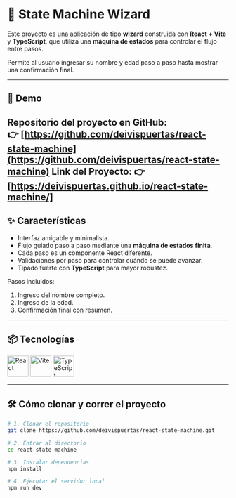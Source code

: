# 🔄 State Machine Wizard

Este proyecto es una aplicación de tipo **wizard** construida con **React + Vite** y **TypeScript**, que utiliza una **máquina de estados** para controlar el flujo entre pasos.

Permite al usuario ingresar su nombre y edad paso a paso hasta mostrar una confirmación final.

---

## 🚀 Demo

Repositorio del proyecto en GitHub:  
👉 [https://github.com/deivispuertas/react-state-machine](https://github.com/deivispuertas/react-state-machine)
Link del Proyecto:
👉 [https://deivispuertas.github.io/react-state-machine/]
---

## ✨ Características

- Interfaz amigable y minimalista.
- Flujo guiado paso a paso mediante una **máquina de estados finita**.
- Cada paso es un componente React diferente.
- Validaciones por paso para controlar cuándo se puede avanzar.
- Tipado fuerte con **TypeScript** para mayor robustez.

Pasos incluidos:
1. Ingreso del nombre completo.
2. Ingreso de la edad.
3. Confirmación final con resumen.

---

## 📦 Tecnologías
<img src="https://cdn.worldvectorlogo.com/logos/react-2.svg" alt="React" width="48" height="48" /> <img src="https://vitejs.dev/logo.svg" alt="Vite" width="48" height="48" /> <img src="https://cdn.worldvectorlogo.com/logos/typescript.svg" alt="TypeScript" width="48" height="48" />


---

## 🛠️ Cómo clonar y correr el proyecto

```bash
# 1. Clonar el repositorio
git clone https://github.com/deivispuertas/react-state-machine.git

# 2. Entrar al directorio
cd react-state-machine

# 3. Instalar dependencias
npm install

# 4. Ejecutar el servidor local
npm run dev
